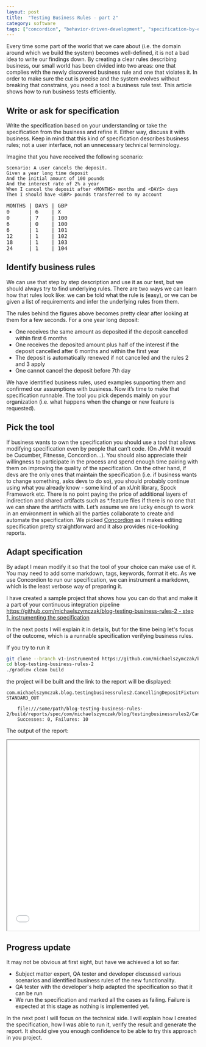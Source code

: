 ```yaml
---
layout: post
title:  "Testing Business Rules - part 2"
category: software
tags: ["concordion", "behavior-driven-development", "specification-by-example"]
---
```


<p class="excerpt">
Every time some part of the world that we care about (i.e. the domain around which we build the system) becomes well-defined, it is not a bad idea to write our findings down. By creating a clear rules describing business, our small world has been divided into two areas: one that complies with the newly discovered business rule and one that violates it. In order to make sure the cut is precise and the system evolves without breaking that constrains, you need a tool: a business rule test. This article shows how to run business tests efficiently.
</p>
<span class="readmore"/>

## Write or ask for specification

Write the specification based on your understanding or take the specification from the business and refine it. Either way, discuss it with business. Keep in mind that this kind of specification describes business rules; not a user interface, not an unnecessary technical terminology.

 Imagine that you have received the following scenario:

~~~gherkin
Scenario: A user cancels the deposit.
Given a year long time deposit
And the initial amount of 100 pounds
And the interest rate of 2% a year
When I cancel the deposit after <MONTHS> months and <DAYS> days
Then I should have <GBP> pounds transferred to my account
~~~

<pre>
MONTHS | DAYS | GBP
0      | 6    | X
0      | 7    | 100
6      | 0    | 100
6      | 1    | 101
12     | 1    | 102
18     | 1    | 103
24     | 1    | 104
</pre>

## Identify business rules

We can use that step by step description and use it as our test, but we should always try to find underlying rules. There are two ways we can learn how that rules look like: we can be told what the rule is (easy), or we can be given a list of requirements and infer the underlying rules from them.

The rules behind the figures above becomes pretty clear after looking at them for a few seconds. For a one year long deposit:

- One receives the same amount as deposited if the deposit cancelled within first 6 months
- One receives the deposited amount plus half of the interest if the deposit cancelled after 6 months and within the first year
- The deposit is automatically renewed if not cancelled and the rules 2 and 3 apply
- One cannot cancel the deposit before 7th day

We have identified business rules, used examples supporting them and confirmed our assumptions with business. Now it’s time to make that specification runnable. The tool you pick depends mainly on your organization (i.e. what happens when the change or new feature is requested). 

## Pick the tool

If business wants to own the specification you should use a tool that allows modifying specification even by people that can’t code. (On JVM it would be Cucumber, Fitnesse, Concordion...). You should also appreciate their willingness to participate in the process and spend enough time pairing with them on improving the quality of the specification. On the other hand, if devs are the only ones that maintain the specification (i.e. if business wants to change something, asks devs to do so), you should probably continue using what you already know - some kind of an xUnit library, Spock Framework etc. There is no point paying the price of  additional layers of indirection and shared artifacts such as *.feature files if there is no one that we can share the artifacts with.
Let’s assume we are lucky enough to work in an environment in which all the parties collaborate to create and automate the specification.
We picked [Concordion](http://concordion.org/) as it makes editing specification pretty straightforward and it also provides nice-looking reports.

## Adapt specification
By adapt I mean modify it so that the tool of your choice can make use of it. You may need to add some markdown, tags, keywords, format it etc.
As we use Concordion to run our specification, we can instrument a markdown, which is the least verbose way of preparing it.

I have created a sample project that shows how you can do that and make it a part of your continuous integration pipeline
[https://github.com/michaelszymczak/blog-testing-business-rules-2 - step 1, instrumenting the specification](https://github.com/michaelszymczak/blog-testing-business-rules-2/tree/bfee066df1a21e3343ff6e0e8441a2cde7f10688)

In the next posts I will explain it in details, but for the time being let's focus of the outcome, which is a runnable specification verifying business rules.

If you try to run it

~~~bash
git clone --branch v1-instrumented https://github.com/michaelszymczak/blog-testing-business-rules-2
cd blog-testing-business-rules-2
./gradlew clean build
~~~

the project will be built and the link to the report will be displayed:

```
com.michaelszymczak.blog.testingbusinessrules2.CancellingDepositFixture STANDARD_OUT

    file:///some/path/blog-testing-business-rules-2/build/reports/spec/com/michaelszymczak/blog/testingbusinessrules2/CancellingDeposit.html
    Successes: 0, Failures: 10
```

The output of the report:

<iframe src="{{site.baseurl}}/blog/sourcecode/testingbusinessrules2/CancellingDepositReport-instrumented.html" sandbox  width="100%" height="500"></iframe>
 

## Progress update

It may not be obvious at first sight, but have we achieved a lot so far:

- Subject matter expert, QA tester and developer discussed various scenarios and identified business rules of the new functionality.
- QA tester with the developer's help adapted the specification so that it can be run
- We run the specification and marked all the cases as failing. Failure is expected at this stage as nothing is implemented yet.


In the next post I will focus on the technical side. I will explain how I created the specification,
how I was able to run it, verify the result and generate the report. It should give you enough confidence to be able
to try this approach in you project.

